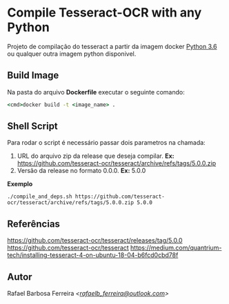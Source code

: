 # **Compile Tesseract-OCR with any Python**

Projeto de compilação do tesseract a partir da imagem docker [Python 3.6](https://hub.docker.com/layers/python/library/python/3.6/images/sha256-cd3be217ce0a79835197ca54dba2d90ab95b04f3e4443680b85494db2a0b68e2?context=explore) ou qualquer outra imagem python disponivel.

## **Build Image**
Na pasta do arquivo **Dockerfile** executar o seguinte comando:
```cmd
<cmd>docker build -t <image_name> .
```

## **Shell Script**
Para rodar o script é necessário passar dois parametros na chamada:
1. URL do arquivo zip da release que deseja compilar. **Ex:** https://github.com/tesseract-ocr/tesseract/archive/refs/tags/5.0.0.zip 
2. Versão da release no formato 0.0.0. **Ex:** 5.0.0

**Exemplo**
```shell
./compile_and_deps.sh https://github.com/tesseract-ocr/tesseract/archive/refs/tags/5.0.0.zip 5.0.0
```


## **Referências**

 https://github.com/tesseract-ocr/tesseract/releases/tag/5.0.0
 https://github.com/tesseract-ocr/tesseract
 https://medium.com/quantrium-tech/installing-tesseract-4-on-ubuntu-18-04-b6fcd0cbd78f



## **Autor**
Rafael Barbosa Ferreira *<<rafaelb_ferreira@outlook.com>>*